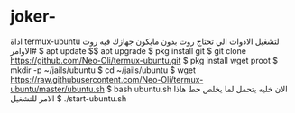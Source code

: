 # joker-
اداة termux-ubuntu لتشغيل الادوات الي تحتاج روت بدون مايكون جهازك فيه روت   #الاوامر $ apt update $$ apt upgrade  $ pkg install git  $ git clone https://github.com/Neo-Oli/termux-ubuntu.git  $ pkg install wget proot  $ mkdir -p ~/jails/ubuntu  $ cd ~/jails/ubuntu  $ wget https://raw.githubusercontent.com/Neo-Oli/termux-ubuntu/master/ubuntu.sh  $ bash ubuntu.sh  الان خليه يتحمل لما يخلص حط هاذا الامر للتشغيل  $ ./start-ubuntu.sh
